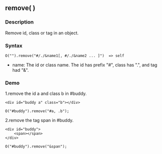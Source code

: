 ## remove( )

### Description

Remove id, class or tag in an object.

### Syntax
	O("").remove("#/./&name1[, #/./&name2 ... ]")  => self

- name: The id or class name. The id has prefix "#", class has ".", and tag had "&".

### Demo

1.remove the id a and class b in #buddy.

	<div id="buddy a" class="b"></div>

	O("#buddy").remove("#a, .b");

2.remove the tag span in #buddy.

	<div id="buddy">
		<span></span>
	</div>

	O("#buddy").remove("&span");
